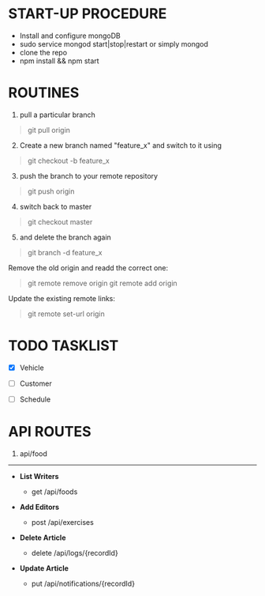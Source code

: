 
START-UP PROCEDURE
==================
- Install and configure mongoDB 
- sudo service mongod start|stop|restart  or simply mongod
- clone the repo
- npm install && npm start


ROUTINES
=================
1. pull a particular branch

> git pull origin <branch>

2. Create a new branch named "feature_x" and switch to it using

> git checkout -b feature_x

3. push the branch to your remote repository

> git push origin <branch>

4. switch back to master

> git checkout master

5. and delete the branch again

> git branch -d feature_x

Remove the old origin and readd the correct one:

> git remote remove origin
> git remote add origin <correct address>

Update the existing remote links:

> git remote set-url origin <correct url>


TODO TASKLIST
=================

- [x] Vehicle
- [ ] Customer
- [ ] Schedule


API ROUTES
================

1. api/food
------------
- **List Writers**
    - get /api/foods


- **Add Editors**
    - post /api/exercises


- **Delete Article**
    - delete /api/logs/{recordId}


- **Update Article**
    - put /api/notifications/{recordId}
